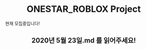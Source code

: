 <h1 align="center">ONESTAR_ROBLOX Project </h1>
현재 모집중입니다!
<h2 align="center">2020년 5월 23일.md 를 읽어주세요! </h2>
